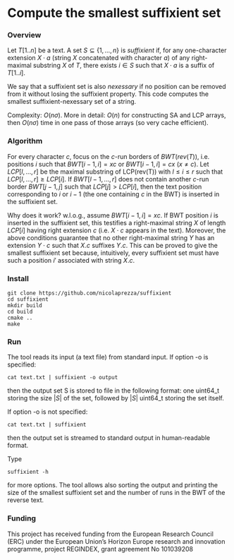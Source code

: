 # Compute the smallest suffixient set

### Overview

Let $T[1..n]$ be a text. A set $`S \subseteq \{1,\dots,n\}`$ is $suffixient$ if, for any one-character extension $X\cdot a$ (string $X$ concatenated with character $a$) of any right-maximal substring $X$ of $T$, there exists $i \in S$ such that $X\cdot a$ is a suffix of $T[1..i]$.

We say that a suffixient set is also $nexessary$ if no position can be removed from it without losing the suffixient property. This code computes the smallest suffixient-nexessary set of a string.

Complexity: $O(n\sigma)$. More in detail: $O(n)$ for constructing SA and LCP arrays, then $O(n\sigma)$ time in one pass of those arrays (so very cache efficient).


### Algorithm

For every character $c$, focus on the $c$-run borders of $BWT(rev(T))$, i.e. positions $i$ such that $BWT[i-1,i] = xc$ or $BWT[i-1,i] = cx$ ($x \neq c$). Let $LCP[l,...,r]$ be the maximal substring of LCP(rev(T)) with $l \leq i \leq r$ such that $LCP[l,...,r] \geq LCP[i]$. If $BWT[l-1,...,r]$ does not contain another $c$-run border $BWT[j-1,j]$ such that $LCP[j]>LCP[i]$, then the text position corresponding to $i$ or $i-1$ (the one containing $c$ in the BWT) is inserted in the suffixient set.

Why does it work? w.l.o.g., assume $BWT[i-1,i]=xc$. If BWT position $i$ is inserted in the suffixient set, this testifies a right-maximal string $X$ of length $LCP[i]$ having right extension $c$ (i.e. $X\cdot c$ appears in the text). Moreover, the above conditions guarantee that no other right-maximal string $Y$ has an extension $Y\cdot c$ such that $X.c$ suffixes $Y.c$. This can be proved to give the smallest suffixient set because, intuitively, every suffixient set must have such a position $i'$ associated with string $X.c$.

### Install

~~~~
git clone https://github.com/nicolaprezza/suffixient
cd suffixient
mkdir build
cd build
cmake ..
make
~~~~

### Run

The tool reads its input (a text file) from standard input. If option -o is specified: 

~~~~
cat text.txt | suffixient -o output
~~~~

then the output set S is stored to file in the following format: one uint64_t storing the size $|S|$ of the set, followed by $|S|$ uint64_t storing the set itself. 

If option -o is not specified: 

~~~~
cat text.txt | suffixient
~~~~

then the output set is streamed to standard output in human-readable format.

Type

~~~~
suffixient -h
~~~~

for more options. The tool allows also sorting the output and printing the size of the smallest suffixient set and the number of runs in the BWT of the reverse text.

### Funding

This project has received funding from the European Research Council (ERC) under the European Union’s Horizon Europe research and innovation programme, project REGINDEX, grant agreement No 101039208